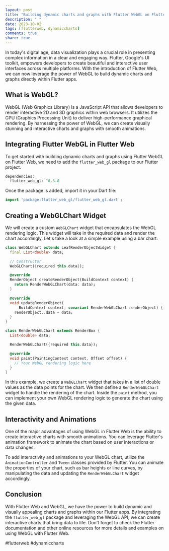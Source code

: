 ```yaml
---
layout: post
title: "Building dynamic charts and graphs with Flutter WebGL on Flutter Web"
description: " "
date: 2023-10-02
tags: [flutterweb, dynamiccharts]
comments: true
share: true
---
```


In today's digital age, data visualization plays a crucial role in presenting complex information in a clear and engaging way. Flutter, Google's UI toolkit, empowers developers to create beautiful and interactive user interfaces across multiple platforms. With the introduction of Flutter Web, we can now leverage the power of WebGL to build dynamic charts and graphs directly within Flutter apps.

## What is WebGL?

WebGL (Web Graphics Library) is a JavaScript API that allows developers to render interactive 2D and 3D graphics within web browsers. It utilizes the GPU (Graphics Processing Unit) to deliver high-performance graphical rendering. By harnessing the power of WebGL, we can create visually stunning and interactive charts and graphs with smooth animations.

## Integrating Flutter WebGL in Flutter Web

To get started with building dynamic charts and graphs using Flutter WebGL on Flutter Web, we need to add the `flutter_web_gl` package to our Flutter project. 

```dart
dependencies:
  flutter_web_gl: ^0.3.0
```

Once the package is added, import it in your Dart file:

```dart
import 'package:flutter_web_gl/flutter_web_gl.dart';
```

## Creating a WebGLChart Widget

We will create a custom `WebGLChart` widget that encapsulates the WebGL rendering logic. This widget will take in the required data and render the chart accordingly. Let's take a look at a simple example using a bar chart:

```dart
class WebGLChart extends LeafRenderObjectWidget {
  final List<double> data;

  // Constructor
  WebGLChart({required this.data});

  @override
  RenderObject createRenderObject(BuildContext context) {
    return RenderWebGLChart(data: data);
  }

  @override
  void updateRenderObject(
      BuildContext context, covariant RenderWebGLChart renderObject) {
    renderObject..data = data;
  }
}

class RenderWebGLChart extends RenderBox {
  List<double> data;

  RenderWebGLChart({required this.data});

  @override
  void paint(PaintingContext context, Offset offset) {
    // Your WebGL rendering logic here
  }
}
```

In this example, we create a `WebGLChart` widget that takes in a list of double values as the data points for the chart. We then define a `RenderWebGLChart` widget to handle the rendering of the chart. Inside the `paint` method, you can implement your own WebGL rendering logic to generate the chart using the given data.

## Interactivity and Animations

One of the major advantages of using WebGL in Flutter Web is the ability to create interactive charts with smooth animations. You can leverage Flutter's animation framework to animate the chart based on user interactions or data changes.

To add interactivity and animations to your WebGL chart, utilize the `AnimationController` and `Tween` classes provided by Flutter. You can animate the properties of your chart, such as bar heights or line curves, by manipulating the data and updating the `RenderWebGLChart` widget accordingly.

## Conclusion

With Flutter Web and WebGL, we have the power to build dynamic and visually appealing charts and graphs within our Flutter apps. By integrating the `flutter_web_gl` package and leveraging the WebGL API, we can create interactive charts that bring data to life. Don't forget to check the Flutter documentation and other online resources for more details and examples on using WebGL with Flutter Web.

#flutterweb #dynamiccharts